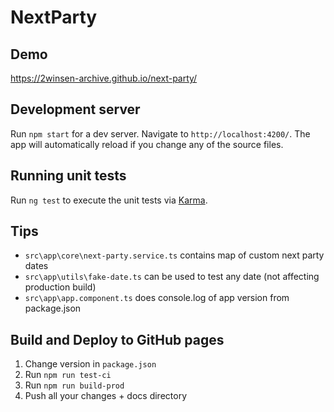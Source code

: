 # NextParty
## Demo
https://2winsen-archive.github.io/next-party/

## Development server

Run `npm start` for a dev server. Navigate to `http://localhost:4200/`. The app will automatically reload if you change any of the source files.

## Running unit tests

Run `ng test` to execute the unit tests via [Karma](https://karma-runner.github.io).

## Tips
- `src\app\core\next-party.service.ts` contains map of custom next party dates
- `src\app\utils\fake-date.ts` can be used to test any date (not affecting production build)
- `src\app\app.component.ts` does console.log of app version from package.json

## Build and Deploy to GitHub pages

1. Change version in `package.json`
1. Run `npm run test-ci`
1. Run `npm run build-prod`
1. Push all your changes + docs directory
